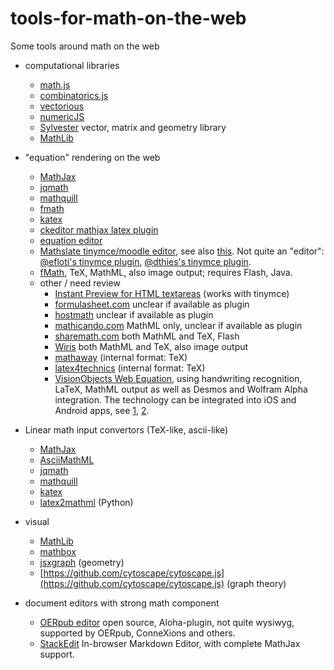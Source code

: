 # tools-for-math-on-the-web
Some tools around math on the web


* computational libraries
  * [math.js](http://mathjs.org/)
  * [combinatorics.js](https://github.com/devanp92/combinatorics.js)
  * [vectorious](https://github.com/mateogianolio/vectorious)
  * [numericJS](http://www.numericjs.com/)
  * [Sylvester](https://github.com/jcoglan/sylvester) vector, matrix and geometry library 
  * [MathLib](https://github.com/alawatthe/MathLib)
* "equation" rendering on the web
  * [MathJax](https://github.com/mathjax/mathjax)
  * [jqmath](http://mathscribe.com/author/jqmath.html) 
  * [mathquill](https://github.com/mathquill/mathquill)
  * [fmath](http://www.fmath.info/)
  * [katex](https://github.com/Khan/KaTeX)
  * [ckeditor mathjax latex plugin](http://ckeditor.com/addon/mathjax)
  * [equation editor](https://github.com/camdenre/equation-editor)
  * [Mathslate tinymce/moodle editor](https://github.com/dthies/moodle-editor_tinymce-mathslate), see also [this](https://moodle.org/mod/forum/discuss.php?d=255377). Not quite an "editor": [@efloti's tinymce plugin](https://github.com/efloti/plugin-mathjax-pour-tinymce), [@dthies's tinymce plugin](https://github.com/dthies/tinymce4-mathslate).
  * [fMath](http://fmath.info/), TeX, MathML, also image output; requires Flash, Java.
  * other / need review
    * [Instant Preview for HTML textareas](http://checkmyworking.com/2012/06/instant-mathjax-preview-of-latex-typed-into-html-textareas/) (works with tinymce)
    * [formulasheet.com](http://formulasheet.com) unclear if available as plugin
    * [hostmath](http://hostmath.com) unclear if available as plugin
    * [mathicando.com](http://www.mathicando.com/) MathML only, unclear if available as plugin
    * [sharemath.com](http://sharemath.com) both MathML and TeX, Flash
    * [Wiris](http://www.wiris.net/) both MathML and TeX, also image output
    * [mathaway](https://mathway.com/) (internal format: TeX)
    * [latex4technics](http://www.latex4technics.com/)  (internal format: TeX)
    * [VisionObjects Web Equation](http://webdemo.myscript.com/#/demo/equation), using handwriting recognition, LaTeX, MathML output as well as Desmos and Wolfram Alpha integration. The technology can be integrated into iOS and Android apps, see [1](https://itunes.apple.com/app/myscript-mathpad/id674996719), [2](https://itunes.apple.com/us/app/math-ink/id596393352). 


* Linear math input convertors (TeX-like, ascii-like)
  * [MathJax](https://github.com/mathjax/mathjax)
  * [AsciiMathML](https://github.com/asciimath/asciimathml/)
  * [jqmath](http://mathscribe.com/author/jqmath.html) 
  * [mathquill](https://github.com/mathquill/mathquill)
  * [katex](https://github.com/Khan/KaTeX)
  * [latex2mathml](https://pypi.python.org/pypi/latex2mathml/1.0.10) (Python)
* visual
  * [MathLib](https://github.com/alawatthe/MathLib)
  * [mathbox](https://gitgud.io/unconed/mathbox)
  * [jsxgraph](https://github.com/jsxgraph/jsxgraph) (geometry)
  * [https://github.com/cytoscape/cytoscape.js](https://github.com/cytoscape/cytoscape.js) (graph theory)
* document editors with strong math component
  * [OERpub editor](http://oerpub.github.io/Aloha-Editor/) open source, Aloha-plugin, not quite wysiwyg, supported by OERpub, ConneXions and others.
  * [StackEdit](https://stackedit.io) In-browser Markdown Editor, with complete MathJax support.
